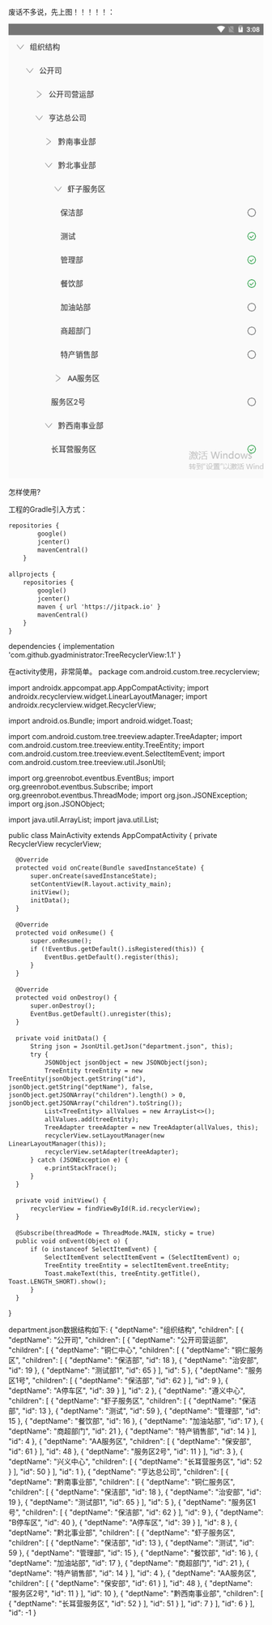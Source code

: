 废话不多说，先上图！！！！！：

![image](https://github.com/gyadministrator/TreeRecyclerView/blob/master/images/spot.png)

怎样使用?

工程的Gradle引入方式：

    repositories {
            google()
            jcenter()
            mavenCentral()
        }

    allprojects {
        repositories {
            google()
            jcenter()
            maven { url 'https://jitpack.io' }
            mavenCentral()
        }
    }

  dependencies {
		 implementation 'com.github.gyadministrator:TreeRecyclerView:1.1'
	}


在activity使用，非常简单。
  package com.android.custom.tree.recyclerview;

  import androidx.appcompat.app.AppCompatActivity;
  import androidx.recyclerview.widget.LinearLayoutManager;
  import androidx.recyclerview.widget.RecyclerView;

  import android.os.Bundle;
  import android.widget.Toast;

  import com.android.custom.tree.treeview.adapter.TreeAdapter;
  import com.android.custom.tree.treeview.entity.TreeEntity;
  import com.android.custom.tree.treeview.event.SelectItemEvent;
  import com.android.custom.tree.treeview.util.JsonUtil;

  import org.greenrobot.eventbus.EventBus;
  import org.greenrobot.eventbus.Subscribe;
  import org.greenrobot.eventbus.ThreadMode;
  import org.json.JSONException;
  import org.json.JSONObject;

  import java.util.ArrayList;
  import java.util.List;

  public class MainActivity extends AppCompatActivity {
      private RecyclerView recyclerView;

      @Override
      protected void onCreate(Bundle savedInstanceState) {
          super.onCreate(savedInstanceState);
          setContentView(R.layout.activity_main);
          initView();
          initData();
      }

      @Override
      protected void onResume() {
          super.onResume();
          if (!EventBus.getDefault().isRegistered(this)) {
              EventBus.getDefault().register(this);
          }
      }

      @Override
      protected void onDestroy() {
          super.onDestroy();
          EventBus.getDefault().unregister(this);
      }

      private void initData() {
          String json = JsonUtil.getJson("department.json", this);
          try {
              JSONObject jsonObject = new JSONObject(json);
              TreeEntity treeEntity = new TreeEntity(jsonObject.getString("id"), jsonObject.getString("deptName"), false, jsonObject.getJSONArray("children").length() > 0, jsonObject.getJSONArray("children").toString());
              List<TreeEntity> allValues = new ArrayList<>();
              allValues.add(treeEntity);
              TreeAdapter treeAdapter = new TreeAdapter(allValues, this);
              recyclerView.setLayoutManager(new LinearLayoutManager(this));
              recyclerView.setAdapter(treeAdapter);
          } catch (JSONException e) {
              e.printStackTrace();
          }
      }

      private void initView() {
          recyclerView = findViewById(R.id.recyclerView);
      }

      @Subscribe(threadMode = ThreadMode.MAIN, sticky = true)
      public void onEvent(Object o) {
          if (o instanceof SelectItemEvent) {
              SelectItemEvent selectItemEvent = (SelectItemEvent) o;
              TreeEntity treeEntity = selectItemEvent.treeEntity;
              Toast.makeText(this, treeEntity.getTitle(), Toast.LENGTH_SHORT).show();
          }
      }
  }


department.json数据结构如下:
{
    "deptName": "组织结构",
    "children": [
        {
            "deptName": "公开司",
            "children": [
                {
                    "deptName": "公开司营运部",
                    "children": [
                        {
                            "deptName": "铜仁中心",
                            "children": [
                                {
                                    "deptName": "铜仁服务区",
                                    "children": [
                                        {
                                            "deptName": "保洁部",
                                            "id": 18
                                        },
                                        {
                                            "deptName": "治安部",
                                            "id": 19
                                        },
                                        {
                                            "deptName": "测试部1",
                                            "id": 65
                                        }
                                    ],
                                    "id": 5
                                },
                                {
                                    "deptName": "服务区1号",
                                    "children": [
                                        {
                                            "deptName": "保洁部",
                                            "id": 62
                                        }
                                    ],
                                    "id": 9
                                },
                                {
                                    "deptName": "A停车区",
                                    "id": 39
                                }
                            ],
                            "id": 2
                        },
                        {
                            "deptName": "遵义中心",
                            "children": [
                                {
                                    "deptName": "虾子服务区",
                                    "children": [
                                        {
                                            "deptName": "保洁部",
                                            "id": 13
                                        },
                                        {
                                            "deptName": "测试",
                                            "id": 59
                                        },
                                        {
                                            "deptName": "管理部",
                                            "id": 15
                                        },
                                        {
                                            "deptName": "餐饮部",
                                            "id": 16
                                        },
                                        {
                                            "deptName": "加油站部",
                                            "id": 17
                                        },
                                        {
                                            "deptName": "商超部门",
                                            "id": 21
                                        },
                                        {
                                            "deptName": "特产销售部",
                                            "id": 14
                                        }
                                    ],
                                    "id": 4
                                },
                                {
                                    "deptName": "AA服务区",
                                    "children": [
                                        {
                                            "deptName": "保安部",
                                            "id": 61
                                        }
                                    ],
                                    "id": 48
                                },
                                {
                                    "deptName": "服务区2号",
                                    "id": 11
                                }
                            ],
                            "id": 3
                        },
                        {
                            "deptName": "兴义中心",
                            "children": [
                                {
                                    "deptName": "长耳营服务区",
                                    "id": 52
                                }
                            ],
                            "id": 50
                        }
                    ],
                    "id": 1
                },
                {
                    "deptName": "亨达总公司",
                    "children": [
                        {
                            "deptName": "黔南事业部",
                            "children": [
                                {
                                    "deptName": "铜仁服务区",
                                    "children": [
                                        {
                                            "deptName": "保洁部",
                                            "id": 18
                                        },
                                        {
                                            "deptName": "治安部",
                                            "id": 19
                                        },
                                        {
                                            "deptName": "测试部1",
                                            "id": 65
                                        }
                                    ],
                                    "id": 5
                                },
                                {
                                    "deptName": "服务区1号",
                                    "children": [
                                        {
                                            "deptName": "保洁部",
                                            "id": 62
                                        }
                                    ],
                                    "id": 9
                                },
                                {
                                    "deptName": "B停车区",
                                    "id": 40
                                },
                                {
                                    "deptName": "A停车区",
                                    "id": 39
                                }
                            ],
                            "id": 8
                        },
                        {
                            "deptName": "黔北事业部",
                            "children": [
                                {
                                    "deptName": "虾子服务区",
                                    "children": [
                                        {
                                            "deptName": "保洁部",
                                            "id": 13
                                        },
                                        {
                                            "deptName": "测试",
                                            "id": 59
                                        },
                                        {
                                            "deptName": "管理部",
                                            "id": 15
                                        },
                                        {
                                            "deptName": "餐饮部",
                                            "id": 16
                                        },
                                        {
                                            "deptName": "加油站部",
                                            "id": 17
                                        },
                                        {
                                            "deptName": "商超部门",
                                            "id": 21
                                        },
                                        {
                                            "deptName": "特产销售部",
                                            "id": 14
                                        }
                                    ],
                                    "id": 4
                                },
                                {
                                    "deptName": "AA服务区",
                                    "children": [
                                        {
                                            "deptName": "保安部",
                                            "id": 61
                                        }
                                    ],
                                    "id": 48
                                },
                                {
                                    "deptName": "服务区2号",
                                    "id": 11
                                }
                            ],
                            "id": 10
                        },
                        {
                            "deptName": "黔西南事业部",
                            "children": [
                                {
                                    "deptName": "长耳营服务区",
                                    "id": 52
                                }
                            ],
                            "id": 51
                        }
                    ],
                    "id": 7
                }
            ],
            "id": 6
        }
    ],
    "id": -1
}